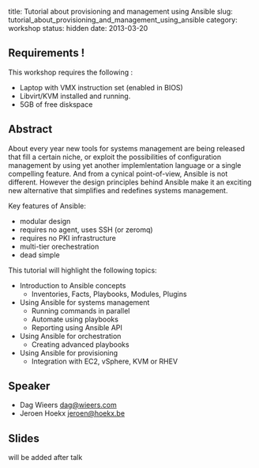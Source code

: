 title: Tutorial about provisioning and management using Ansible
slug: tutorial_about_provisioning_and_management_using_ansible
category: workshop
status: hidden
date: 2013-03-20


Requirements !
--------------
This workshop requires the following :

- Laptop with VMX instruction set (enabled in BIOS)
- Libvirt/KVM installed and running.
- 5GB of free  diskspace


Abstract
---------
About every year new tools for systems management are being released that fill a certain niche, or exploit the possibilities of configuration management by using yet another implemlentation language or a single compelling feature. And from a cynical point-of-view, Ansible is not different. However the design principles behind Ansible make it an exciting new alternative that simplifies and redefines systems management.

Key features of Ansible:

 - modular design
 - requires no agent, uses SSH (or zeromq)
 - requires no PKI infrastructure
 - multi-tier orechestration
 - dead simple

This tutorial will highlight the following topics:

 - Introduction to Ansible concepts
   - Inventories, Facts, Playbooks, Modules, Plugins
 - Using Ansible for systems management
   - Running commands in parallel
   - Automate using playbooks
   - Reporting using Ansible API
 - Using Ansible for orchestration
   - Creating advanced playbooks
 - Using Ansible for provisioning
   - Integration with EC2, vSphere, KVM or RHEV

Speaker
-------
-   Dag Wieers <dag@wieers.com>
-   Jeroen Hoekx <jeroen@hoekx.be>

Slides
------
will be added after talk
